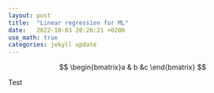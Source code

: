 ```yaml
---
layout: post
title:  "Linear regression for ML"
date:   2022-10-03 20:26:21 +0200
use_math: true
categories: jekyll update
---
```



$$
\begin{bmatrix}a & b &c \end{bmatrix}
$$

Test